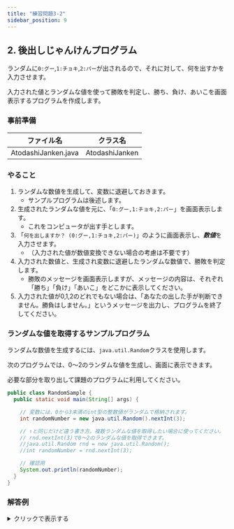 ```yaml
---
title: "練習問題3-2"
sidebar_position: 9
---
```


## 2. 後出しじゃんけんプログラム

ランダムに`0:グー`,`1:チョキ`,`2:パー`が出されるので、それに対して、何を出すかを入力させます。

入力された値とランダムな値を使って勝敗を判定し、勝ち、負け、あいこを画面表示するプログラムを作成します。

### 事前準備
| ファイル名 | クラス名 |
|---|---|
| AtodashiJanken.java | AtodashiJanken |

### やること

1. ランダムな数値を生成して、変数に退避しておきます。
    - サンプルプログラムは後述します。
2. 生成されたランダムな値を元に、「`0:グー,1:チョキ,2:パー`」を画面表示します。
    - これをコンピュータが出す手とします。
3. 「`何を出しますか？ (0:グー,1:チョキ,2:パー)`」のように画面表示し、***数値***を入力させます。
    - （入力された値が数値変換できない場合の考慮は不要です）
4. 入力された数値と、生成され変数に退避したランダムな数値で、勝敗を判定します。
    - 勝敗のメッセージを画面表示しますが、メッセージの内容は、それぞれ「勝ち」「負け」「あいこ」をどこかに表示してください。
5. 入力された値が0,1,2のどれでもない場合は、「あなたの出した手が判断できません。勝負はしません。」というメッセージを出力し、プログラムを終了してください。

### ランダムな値を取得するサンプルプログラム

ランダムな数値を生成するには、`java.util.Random`クラスを使用します。

次のプログラムでは、0〜2のランダムな値を生成し、画面に表示できます。

必要な部分を取り出して課題のプログラムに利用してください。

```java
public class RandomSample {
  public static void main(String[] args) {

    // 変数には、0から3未満のint型の整数値がランダムで格納されます。
    int randomNumber = new java.util.Random().nextInt(3);

    // ↑と同じだけど違う書き方。複数ランダムな値を取得したい場合に使ってください。
    // rnd.nextInt(3)で0〜2のランダムな値を取得できます。
    //java.util.Random rnd = new java.util.Random();
    //int randomNumber = rnd.nextInt(3);

    // 確認用
    System.out.println(randomNumber);
  }
}
```



### 解答例

<details><summary>クリックで表示する</summary>
<p>

```java
/*
  第2回 課題2 後出しじゃんけんプログラム

  ランダムに0:グー,1:チョキ,2:パーが出されるので、それに対して、何を出すかを入力させます。
  入力された値とランダムな値を使って勝敗を判定し、勝ち、負け、あいこを画面表示するプログラムを作成します。
*/

//画面からの入力には必須のライブラリです。必ずインポートしてください
import java.util.Scanner;

class AtodashiJanken {
  public static void main(String[] args) {

    //画面から入力を受け付けるための準備
    Scanner in = new Scanner(System.in);

    //0〜2のランダムな整数値を作成し、cpuに格納します。
    int cpu = new java.util.Random().nextInt(3);

    // コンピュータの手を0:グー、1:チョキ、2:パーとする
    String cpu_hand = cpu == 0 ? "グー" : cpu == 1 ? "チョキ" : "パー";
    /* 以下の書き方と同じ
    String cpu_hand = "";
    switch (cpu) {
      case 0:
        cpu_hand = "グー";
        break;
      case 1:
        cpu_hand = "チョキ";
        break;
      default:  //それ以外
        cpu_hand = "パー";
        break;
    }
    */

    //コンピュータの手を画面表示
    System.out.println("コンピュータは" + cpu_hand + "を出します。");
    System.out.println("あなたは何を出しますか？ (0:グー、1:チョキ、2:パー)");

    //画面からの入力を数値変換してあなたの手とする
    int you = Integer.parseInt(in.nextLine());

    //0,1,2以外が入力された場合のエラーチェック
    if (you < 0 || 2 < you) {
      System.out.println("あなたの出した手が判断できません。勝負はしません。");
      return;
    }

    //あなたの手を0:グー、1:チョキ、2:パーとする
    String you_hand = you == 0 ? "グー" : you == 1 ? "チョキ" : "パー";
    System.out.println("あなたは" + you_hand + "を出します。");

    //あなたの手を基準として、コンピュータの手と比較して勝敗を画面表示する
    switch (you) {
      case 0:
        //あなたはグーを出しています。
        System.out.println(cpu == 0 ? "あいこです。" : cpu == 1 ? "あなたの勝ち！" : "あなたの負け……。");
        break;
      case 1:
        //あなたはチョキを出しています。
        System.out.println(cpu == 0 ? "あなたの負け……。" : cpu == 1 ? "あいこです。" : "あなたの勝ち！");
        break;
      default:
        //あなたはパーを出しています。
        System.out.println(cpu == 0 ? "あなたの勝ち！" : cpu == 1 ? "あなたの負け……。" : "あいこです。");
        break;
    }
  }
}
```
</p>
</details>

